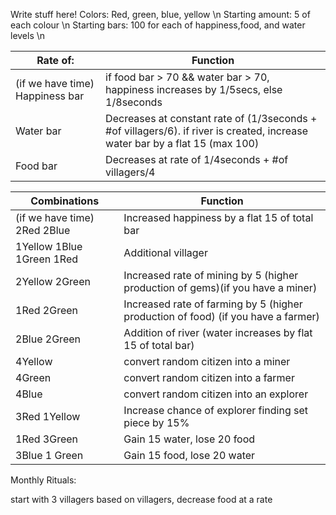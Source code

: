 Write stuff here!
Colors: Red, green, blue, yellow \n
Starting amount: 5 of each colour \n
Starting bars: 100 for each of happiness,food, and water levels \n

| Rate of: | Function |
| -------- | -------- |
|(if we have time) Happiness bar | if food bar > 70 && water bar > 70, happiness increases by 1/5secs, else 1/8seconds |
| Water bar | Decreases at constant rate of (1/3seconds + #of villagers/6). if river is created, increase water bar by a flat 15 (max 100) |
| Food bar | Decreases at rate of 1/4seconds + #of villagers/4|

| Combinations  | Function |
| ------------- | -------- |
| (if we have time) 2Red 2Blue | Increased happiness by a flat 15 of total bar |
| 1Yellow  1Blue  1Green  1Red | Additional villager |
| 2Yellow  2Green | Increased rate of mining by 5 (higher production of gems)(if you have a miner) |
| 1Red  2Green | Increased rate of farming by 5 (higher production of food) (if you have a farmer) |
| 2Blue  2Green | Addition of river (water increases by flat 15 of total bar) |
| 4Yellow | convert random citizen into a miner |
| 4Green | convert random citizen into a farmer |
| 4Blue | convert random citizen into an explorer |
| 3Red 1Yellow | Increase chance of explorer finding set piece by 15% |
| 1Red 3Green | Gain 15 water, lose 20 food |
| 3Blue 1 Green | Gain 15 food, lose 20 water |

Monthly Rituals:

 


start with 3 villagers
based on villagers, decrease food at a rate 



